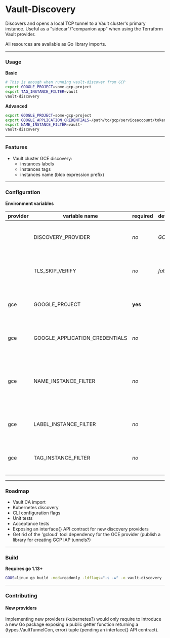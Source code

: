 # Vault-Discovery

Discovers and opens a local TCP tunnel to a Vault cluster's primary instance.
Useful as a "sidecar"/"companion app" when using the Terraform Vault provider.

All resources are available as Go library imports.

---

### Usage

**Basic**
```sh
# This is enough when running vault-discover from GCP
export GOOGLE_PROJECT=some-gcp-project
export TAG_INSTANCE_FILTER=vault
vault-discovery
```

**Advanced**
```sh
export GOOGLE_PROJECT=some-gcp-project
export GOOGLE_APPLICATION_CREDENTIALS=/path/to/gcp/serviceaccount/token
export NAME_INSTANCE_FILTER=vault-
vault-discovery
```


---
### Features
* Vault cluster GCE discovery:
  * instances labels
  * instances tags
  * instances name (blob expression prefix)

---

### Configuration

**Environment variables**

|provider|variable name|required|default|description|
|---|---|---|---|---|
| |DISCOVERY_PROVIDER|*no*|*GCE*|For now, only the "GCE" provider is available.|
| |TLS_SKIP_VERIFY|*no*|*false*|Whether to skip or not Vault endpoint certificate.|
|gce|GOOGLE_PROJECT|**yes**| |Name of the GCP project to look for instances.|
|gce|GOOGLE_APPLICATION_CREDENTIALS|*no*| |Should not be needed when running from GCP.|
|gce|NAME_INSTANCE_FILTER|*no*| |Blob expression prefix to filter instances (example: 'vault-' == 'vault-*').|
|gce|LABEL_INSTANCE_FILTER|*no*| |**Single** instance label value to filter instances.|
|gce|TAG_INSTANCE_FILTER|*no*| |**Single** instance tag value to filter instances.|

---

### Roadmap
* Vault CA import
* Kubernetes discovery
* CLI configuration flags
* Unit tests
* Acceptance tests
* Exposing an interface{} API contract for new discovery providers
* Get rid of the 'gcloud' tool dependency for the GCE provider (publish a library for creating GCP IAP tunnels?)

---

### Build

**Requires go 1.13+**

```sh
GOOS=linux go build -mod=readonly -ldflags="-s -w" -o vault-discovery
```

---

### Contributing
#### New providers

Implementing new providers (kubernetes?) would only require to introduce a new Go package exposing a public getter function returning a (types.VaultTunnelCon, error) tuple (pending an interface{} API contract).
